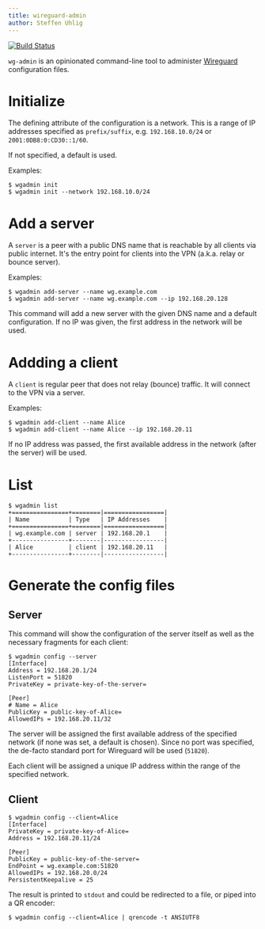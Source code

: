 ```yaml
---
title: wireguard-admin
author: Steffen Uhlig
---
```


[![Build Status](https://travis-ci.org/suhlig/wireguard-admin.svg?branch=master)](https://travis-ci.org/suhlig/wireguard-admin)

`wg-admin` is an opinionated command-line tool to administer [Wireguard](https://www.wireguard.com/) configuration files.

# Initialize

The defining attribute of the configuration is a network. This is a range of IP addresses specified as `prefix/suffix`, e.g. `192.168.10.0/24` or `2001:0DB8:0:CD30::1/60`.

If not specified, a default is used.

Examples:

```command
$ wgadmin init
$ wgadmin init --network 192.168.10.0/24
```

# Add a server

A `server` is a peer with a public DNS name that is reachable by all clients via public internet. It's the entry point for clients into the VPN (a.k.a. relay or bounce server).

Examples:

```command
$ wgadmin add-server --name wg.example.com
$ wgadmin add-server --name wg.example.com --ip 192.168.20.128
```

This command will add a new server with the given DNS name and a default configuration. If no IP was given, the first address in the network will be used.

# Addding a client

A `client` is regular peer that does not relay (bounce) traffic. It will connect to the VPN via a server.

Examples:

```command
$ wgadmin add-client --name Alice
$ wgadmin add-client --name Alice --ip 192.168.20.11
```

If no IP address was passed, the first available address in the network (after the server) will be used.

# List

```command
$ wgadmin list
+================+========|=================|
| Name           | Type   | IP Addresses    |
+================+========|=================|
| wg.example.com | server | 192.168.20.1    |
+----------------+--------|-----------------|
| Alice          | client | 192.168.20.11   |
+----------------+--------|-----------------|
```

# Generate the config files

## Server

This command will show the configuration of the server itself as well as the necessary fragments for each client:

```command
$ wgadmin config --server
[Interface]
Address = 192.168.20.1/24
ListenPort = 51820
PrivateKey = private-key-of-the-server=

[Peer]
# Name = Alice
PublicKey = public-key-of-Alice=
AllowedIPs = 192.168.20.11/32
```

The server will be assigned the first available address of the specified network (if none was set, a default is chosen). Since no port was specified, the de-facto standard port for Wireguard will be used (`51820`).

Each client will be assigned a unique IP address within the range of the specified network.

## Client

```command
$ wgadmin config --client=Alice
[Interface]
PrivateKey = private-key-of-Alice=
Address = 192.168.20.11/24

[Peer]
PublicKey = public-key-of-the-server=
EndPoint = wg.example.com:51820
AllowedIPs = 192.168.20.0/24
PersistentKeepalive = 25
```

The result is printed to `stdout` and could be redirected to a file, or piped into a QR encoder:

```command
$ wgadmin config --client=Alice | qrencode -t ANSIUTF8
```
